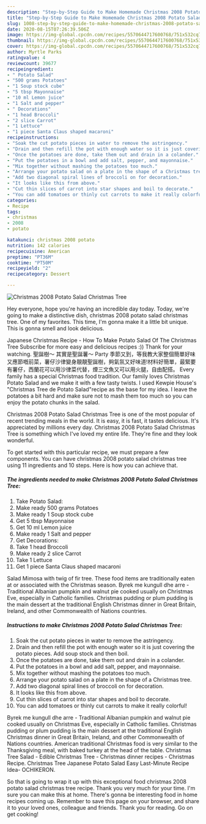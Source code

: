 ```yaml
---
description: "Step-by-Step Guide to Make Homemade Christmas 2008 Potato Salad Christmas Tree"
title: "Step-by-Step Guide to Make Homemade Christmas 2008 Potato Salad Christmas Tree"
slug: 1008-step-by-step-guide-to-make-homemade-christmas-2008-potato-salad-christmas-tree
date: 2020-08-15T07:26:39.506Z
image: https://img-global.cpcdn.com/recipes/5570644717600768/751x532cq70/christmas-2008-potato-salad-christmas-tree-recipe-main-photo.jpg
thumbnail: https://img-global.cpcdn.com/recipes/5570644717600768/751x532cq70/christmas-2008-potato-salad-christmas-tree-recipe-main-photo.jpg
cover: https://img-global.cpcdn.com/recipes/5570644717600768/751x532cq70/christmas-2008-potato-salad-christmas-tree-recipe-main-photo.jpg
author: Myrtle Parks
ratingvalue: 4
reviewcount: 39677
recipeingredient:
- " Potato Salad"
- "500 grams Potatoes"
- "1 Soup stock cube"
- "5 tbsp Mayonnaise"
- "10 ml Lemon juice"
- "1 Salt and pepper"
- " Decorations"
- "1 head Broccoli"
- "2 slice Carrot"
- "1 Lettuce"
- "1 piece Santa Claus shaped macaroni"
recipeinstructions:
- "Soak the cut potato pieces in water to remove the astringency."
- "Drain and then refill the pot with enough water so it is just covering the potato pieces. Add soup stock and then boil."
- "Once the potatoes are done, take them out and drain in a colander."
- "Put the potatoes in a bowl and add salt, pepper, and mayonnaise."
- "Mix together without mashing the potatoes too much."
- "Arrange your potato salad on a plate in the shape of a Christmas tree."
- "Add two diagonal spiral lines of broccoli on for decoration."
- "It looks like this from above."
- "Cut thin slices of carrot into star shapes and boil to decorate."
- "You can add tomatoes or thinly cut carrots to make it really colorful!"
categories:
- Recipe
tags:
- christmas
- 2008
- potato

katakunci: christmas 2008 potato 
nutrition: 142 calories
recipecuisine: American
preptime: "PT36M"
cooktime: "PT50M"
recipeyield: "2"
recipecategory: Dessert

---
```



![Christmas 2008 Potato Salad Christmas Tree](https://img-global.cpcdn.com/recipes/5570644717600768/751x532cq70/christmas-2008-potato-salad-christmas-tree-recipe-main-photo.jpg)

Hey everyone, hope you're having an incredible day today. Today, we're going to make a distinctive dish, christmas 2008 potato salad christmas tree. One of my favorites. This time, I'm gonna make it a little bit unique. This is gonna smell and look delicious.

Japanese Christmas Recipe - How To Make Potato Salad Of The Christmas Tree Subscribe for more easy and delicious recipes :)) Thank for your watching. 聖誕樹～ 其實是聖誕薯～ Party 季節又到，等我教大家整個簡單好味又應節嘅前菜，薯仔沙律變身靚靚聖誕樹，夠氣氛又好味道!材料好簡單，最緊要有薯仔，西蘭花可以用沙律菜代替，煙三文魚又可以用火腿，自由配搭。 Every family has a special Christmas food tradition. Our family loves Christmas Potato Salad and we make it with a few tasty twists. I used Kewpie House&#39;s &#34;Christmas Tree de Potato Salad&#34;recipe as the base for my idea. I leave the potatoes a bit hard and make sure not to mash them too much so you can enjoy the potato chunks in the salad.

Christmas 2008 Potato Salad Christmas Tree is one of the most popular of recent trending meals in the world. It is easy, it is fast, it tastes delicious. It's appreciated by millions every day. Christmas 2008 Potato Salad Christmas Tree is something which I've loved my entire life. They're fine and they look wonderful.


To get started with this particular recipe, we must prepare a few components. You can have christmas 2008 potato salad christmas tree using 11 ingredients and 10 steps. Here is how you can achieve that.

<!--inarticleads1-->

##### The ingredients needed to make Christmas 2008 Potato Salad Christmas Tree:

1. Take  Potato Salad:
1. Make ready 500 grams Potatoes
1. Make ready 1 Soup stock cube
1. Get 5 tbsp Mayonnaise
1. Get 10 ml Lemon juice
1. Make ready 1 Salt and pepper
1. Get  Decorations:
1. Take 1 head Broccoli
1. Make ready 2 slice Carrot
1. Take 1 Lettuce
1. Get 1 piece Santa Claus shaped macaroni


Salad Mimosa with twig of fir tree. These food items are traditionally eaten at or associated with the Christmas season. Byrek me kungull dhe arre - Traditional Albanian pumpkin and walnut pie cooked usually on Christmas Eve, especially in Catholic families. Christmas pudding or plum pudding is the main dessert at the traditional English Christmas dinner in Great Britain, Ireland, and other Commonwealth of Nations countries. 

<!--inarticleads2-->

##### Instructions to make Christmas 2008 Potato Salad Christmas Tree:

1. Soak the cut potato pieces in water to remove the astringency.
1. Drain and then refill the pot with enough water so it is just covering the potato pieces. Add soup stock and then boil.
1. Once the potatoes are done, take them out and drain in a colander.
1. Put the potatoes in a bowl and add salt, pepper, and mayonnaise.
1. Mix together without mashing the potatoes too much.
1. Arrange your potato salad on a plate in the shape of a Christmas tree.
1. Add two diagonal spiral lines of broccoli on for decoration.
1. It looks like this from above.
1. Cut thin slices of carrot into star shapes and boil to decorate.
1. You can add tomatoes or thinly cut carrots to make it really colorful!


Byrek me kungull dhe arre - Traditional Albanian pumpkin and walnut pie cooked usually on Christmas Eve, especially in Catholic families. Christmas pudding or plum pudding is the main dessert at the traditional English Christmas dinner in Great Britain, Ireland, and other Commonwealth of Nations countries. American traditional Christmas food is very similar to the Thanksgiving meal, with baked turkey at the head of the table. Christmas Tree Salad - Edible Christmas Tree - Christmas dinner recipes - Christmas Recipe. Christmas Tree Japanese Potato Salad Easy Last-Minute Recipe Idea- OCHIKERON. 

So that is going to wrap it up with this exceptional food christmas 2008 potato salad christmas tree recipe. Thank you very much for your time. I'm sure you can make this at home. There's gonna be interesting food in home recipes coming up. Remember to save this page on your browser, and share it to your loved ones, colleague and friends. Thank you for reading. Go on get cooking!
